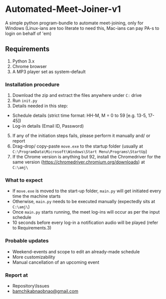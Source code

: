 # Automated-Meet-Joiner-v1
A simple python program-bundle to automate meet-joining, only for Windows (Linux-ians are too literate to need this, Mac-ians can pay PA-s to login on behalf of 'em)

## Requirements
1. Python 3.x
2. Chrome browser
3. A MP3 player set as system-default

### Installation procedure
1. Download the zip and extract the files anywhere under ```C:``` drive
2. Run ```init.py```
3. Details needed in this step:
- Schedule details (strict time format: HH-M, M = 0 to 59 [e.g. 13-5, 17-45]) 
- Log-in details (Email ID, Password)
5. If any of the initiation steps fails, please perform it manually and/ or report 
6. Drag-drop/ copy-paste ```move.exe``` to the startup folder (usually at ```C:\ProgramData\Microsoft\Windows\Start Menu\Programs\StartUp```)
7. If the Chrome version is anything but 92, install the Chromedriver for the same version (https://chromedriver.chromium.org/downloads) at ```C:\amj\```

### What to expect
- If ```move.exe``` is moved to the start-up folder, ```main.py``` will get initiated every time the machine starts
- Otherwise, ```main.py``` needs to be executed manually (expectedly sits at ```C:\amj\```)
- Once ```main.py``` starts running, the meet log-ins will occur as per the input schedule
- 10 seconds before every log-in a notification audio will be played (refer to Requirements.3)

### Probable updates
- Weekend-events and scope to edit an already-made schedule
- More customizability 
- Manual cancellation of an upcoming event

### Report at 
- Repository\Issues
- bamchikabnaobnao@gmail.com
